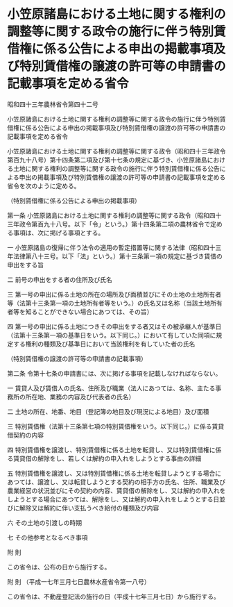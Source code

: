 # 小笠原諸島における土地に関する権利の調整等に関する政令の施行に伴う特別賃借権に係る公告による申出の掲載事項及び特別賃借権の譲渡の許可等の申請書の記載事項を定める省令

昭和四十三年農林省令第四十二号

小笠原諸島における土地に関する権利の調整等に関する政令の施行に伴う特別賃借権に係る公告による申出の掲載事項及び特別賃借権の譲渡の許可等の申請書の記載事項を定める省令

小笠原諸島における土地に関する権利の調整等に関する政令（昭和四十三年政令第百九十八号）第十四条第二項及び第十七条の規定に基づき、小笠原諸島における土地に関する権利の調整等に関する政令の施行に伴う特別賃借権に係る公告による申出の掲載事項及び特別賃借権の譲渡の許可等の申請書の記載事項を定める省令を次のように定める。

（特別賃借権に係る公告による申出の掲載事項）

第一条 小笠原諸島における土地に関する権利の調整等に関する政令（昭和四十三年政令第百九十八号。以下「令」という。）第十四条第二項の農林省令で定める事項は、次に掲げる事項とする。

一 小笠原諸島の復帰に伴う法令の適用の暫定措置等に関する法律（昭和四十三年法律第八十三号。以下「法」という。）第十三条第一項の規定に基づき賃借の申出をする旨

二 前号の申出をする者の住所及び氏名

三 第一号の申出に係る土地の所在の場所及び面積並びにその土地の土地所有者等（法第十三条第一項の土地所有者等をいう。）の氏名又は名称（当該土地所有者等を知ることができない場合にあつては、その旨）

四 第一号の申出に係る土地につきその申出をする者又はその被承継人が基準日（法第十三条第一項の基準日をいう。以下同じ。）において有していた同項に規定する権利の種類及び基準日において当該権利を有していた者の氏名

（特別賃借権の譲渡の許可等の申請書の記載事項）

第二条 令第十七条の申請書には、次に掲げる事項を記載しなければならない。

一 賃貸人及び賃借人の氏名、住所及び職業（法人にあつては、名称、主たる事務所の所在地、業務の内容及び代表者の氏名）

二 土地の所在、地番、地目（登記簿の地目及び現況による地目）及び面積

三 特別賃借権（法第十三条第七項の特別賃借権をいう。以下同じ。）に係る賃貸借契約の内容

四 特別賃借権を譲渡し、特別賃借権に係る土地を転貸し、又は特別賃借権に係る賃貸借の解除をし、若しくは解約の申入れをしようとする事由の詳細

五 特別賃借権を譲渡し、又は特別賃借権に係る土地を転貸しようとする場合にあつては、譲渡し、又は転貸しようとする契約の相手方の氏名、住所、職業及び農業経営の状況並びにその契約の内容、賃貸借の解除をし、又は解約の申入れをしようとする場合にあつては、解除をし、又は解約の申入れをしようとする日並びに解除又は解約に伴い支払うべき給付の種類及び内容

六 その土地の引渡しの時期

七 その他参考となるべき事項

附 則

この省令は、公布の日から施行する。

附 則 （平成一七年三月七日農林水産省令第一八号）

この省令は、不動産登記法の施行の日（平成十七年三月七日）から施行する。
